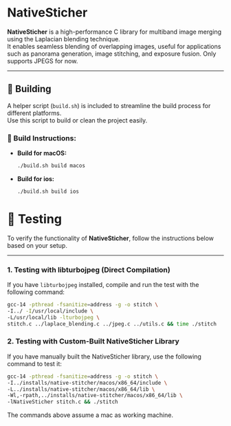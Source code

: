 # NativeSticher
**NativeSticher** is a high-performance C library for multiband image merging using the Laplacian blending technique.  
It enables seamless blending of overlapping images, useful for applications such as panorama generation, image stitching, and exposure fusion. Only supports JPEGS for now.

---

## 🚧 Building
A helper script (`build.sh`) is included to streamline the build process for different platforms.  
Use this script to build or clean the project easily.  

### 🔨 Build Instructions:
- **Build for macOS:**  
  ```bash
  ./build.sh build macos
  ```
- **Build for ios:**  
  ```bash
  ./build.sh build ios
  ```

# 🧪 Testing  

To verify the functionality of **NativeSticher**, follow the instructions below based on your setup.  

---

### 1. Testing with libturbojpeg (Direct Compilation)  
If you have `libturbojpeg` installed, compile and run the test with the following command:  
```bash
gcc-14 -pthread -fsanitize=address -g -o stitch \
-I../ -I/usr/local/include \
-L/usr/local/lib -lturbojpeg \
stitch.c ../laplace_blending.c ../jpeg.c ../utils.c && time ./stitch
```

### 2. Testing with Custom-Built NativeSticher Library  
If you have manually built the NativeSticher library, use the following command to test it:  
```bash
gcc-14 -pthread -fsanitize=address -g -o stitch \
-I../installs/native-stitcher/macos/x86_64/include \
-L../installs/native-stitcher/macos/x86_64/lib \
-Wl,-rpath,../installs/native-stitcher/macos/x86_64/lib \
-lNativeSticher stitch.c && ./stitch
```
The commands above assume a mac as working machine.


